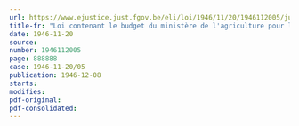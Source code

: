 ```yaml
---
url: https://www.ejustice.just.fgov.be/eli/loi/1946/11/20/1946112005/justel
title-fr: "Loi contenant le budget du ministère de l'agriculture pour l'exercice 1946"
date: 1946-11-20
source:
number: 1946112005
page: 888888
case: 1946-11-20/05
publication: 1946-12-08
starts:
modifies:
pdf-original:
pdf-consolidated:
---
```


